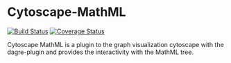 # Cytoscape-MathML

[![Build Status](https://travis-ci.com/ag-gipp/node-cytoscape-mathml.svg?branch=master)](https://travis-ci.com/ag-gipp/node-cytoscape-mathml)
[![Coverage Status](https://coveralls.io/repos/github/ag-gipp/node-cytoscape-mathml/badge.svg?branch=master)](https://coveralls.io/github/ag-gipp/node-cytoscape-mathml?branch=master)

Cytoscape MathML is a plugin to the graph visualization cytoscape with the dagre-plugin and provides the interactivity with the
MathML tree.

